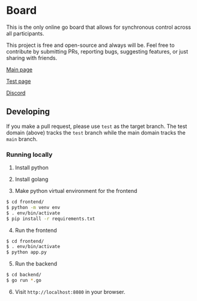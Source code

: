 # Board

This is the only online go board that allows for synchronous control across all participants.

This project is free and open-source and always will be. Feel free to contribute by submitting PRs, reporting bugs, suggesting features, or just sharing with friends.

[Main page](https://board.tripleko.com)

[Test page](https://board-test.tripleko.com)

[Discord](https://discord.gg/y4wGZyed3e)

## Developing

If you make a pull request, please use `test` as the target branch. The test domain (above) tracks the `test` branch while the main domain tracks the `main` branch.

### Running locally

1. Install python
2. Install golang

3. Make python virtual environment for the frontend

```bash
$ cd frontend/
$ python -m venv env
$ . env/bin/activate
$ pip install -r requirements.txt
```

4. Run the frontend
```bash
$ cd frontend/
$ . env/bin/activate
$ python app.py
```

5. Run the backend
```bash
$ cd backend/
$ go run *.go
```

6. Visit `http://localhost:8080` in your browser.
